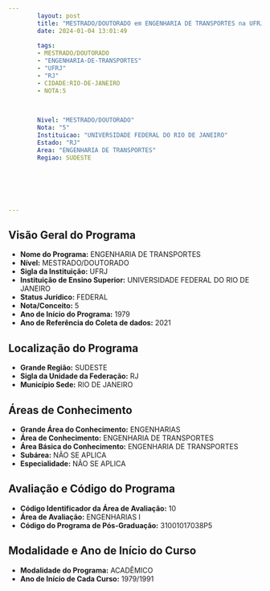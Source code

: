 ```yaml
---
        layout: post
        title: "MESTRADO/DOUTORADO em ENGENHARIA DE TRANSPORTES na UFRJ  "
        date: 2024-01-04 13:01:49
     
        tags:
        - MESTRADO/DOUTORADO
        - "ENGENHARIA-DE-TRANSPORTES"
        - "UFRJ"
        - "RJ"
        - CIDADE:RIO-DE-JANEIRO
        - NOTA:5
        
       

        Nivel: "MESTRADO/DOUTORADO"
        Nota: "5"
        Instituicao: "UNIVERSIDADE FEDERAL DO RIO DE JANEIRO"
        Estado: "RJ"
        Area: "ENGENHARIA DE TRANSPORTES"
        Regiao: SUDESTE
        
        
        
        
        
        
---
```

## Visão Geral do Programa
- **Nome do Programa:** ENGENHARIA DE TRANSPORTES
- **Nível:** MESTRADO/DOUTORADO
- **Sigla da Instituição:** UFRJ
- **Instituição de Ensino Superior:** UNIVERSIDADE FEDERAL DO RIO DE JANEIRO
- **Status Jurídico:** FEDERAL
- **Nota/Conceito:** 5
- **Ano de Início do Programa:** 1979
- **Ano de Referência do Coleta de dados:** 2021

## Localização do Programa
- **Grande Região:** SUDESTE
- **Sigla da Unidade da Federação:** RJ
- **Município Sede:** RIO DE JANEIRO

## Áreas de Conhecimento
- **Grande Área do Conhecimento:** ENGENHARIAS
- **Área de Conhecimento:** ENGENHARIA DE TRANSPORTES
- **Área Básica do Conhecimento:** ENGENHARIA DE TRANSPORTES
- **Subárea:** NÃO SE APLICA
- **Especialidade:** NÃO SE APLICA

## Avaliação e Código do Programa
- **Código Identificador da Área de Avaliação:** 10
- **Área de Avaliação:** ENGENHARIAS I
- **Código do Programa de Pós-Graduação:** 31001017038P5


## Modalidade e Ano de Início do Curso
- **Modalidade do Programa:** ACADÊMICO
- **Ano de Início de Cada Curso:** 1979/1991
